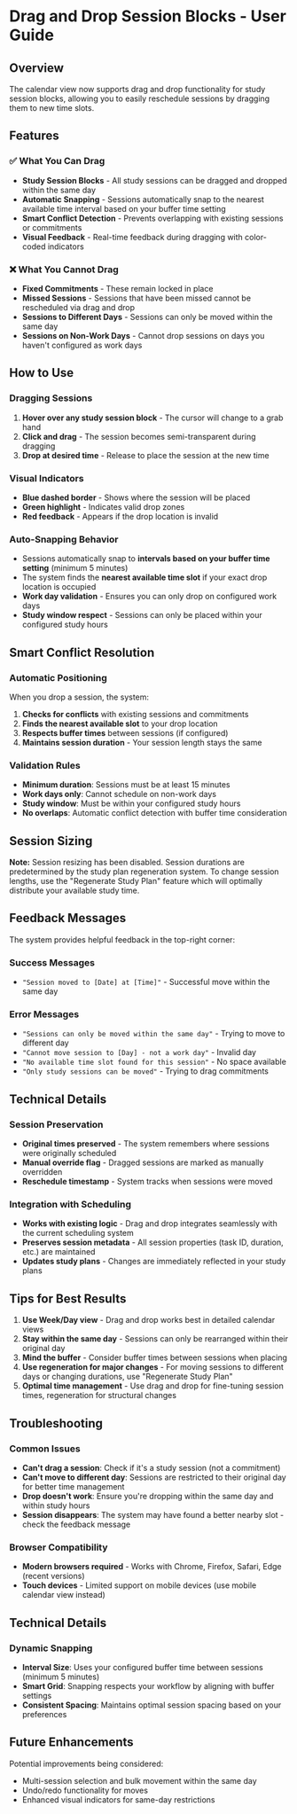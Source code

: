 # Drag and Drop Session Blocks - User Guide

## Overview

The calendar view now supports drag and drop functionality for study session blocks, allowing you to easily reschedule sessions by dragging them to new time slots.

## Features

### ✅ What You Can Drag
- **Study Session Blocks** - All study sessions can be dragged and dropped within the same day
- **Automatic Snapping** - Sessions automatically snap to the nearest available time interval based on your buffer time setting
- **Smart Conflict Detection** - Prevents overlapping with existing sessions or commitments
- **Visual Feedback** - Real-time feedback during dragging with color-coded indicators

### ❌ What You Cannot Drag
- **Fixed Commitments** - These remain locked in place
- **Missed Sessions** - Sessions that have been missed cannot be rescheduled via drag and drop
- **Sessions to Different Days** - Sessions can only be moved within the same day
- **Sessions on Non-Work Days** - Cannot drop sessions on days you haven't configured as work days

## How to Use

### Dragging Sessions
1. **Hover over any study session block** - The cursor will change to a grab hand
2. **Click and drag** - The session becomes semi-transparent during dragging
3. **Drop at desired time** - Release to place the session at the new time

### Visual Indicators
- **Blue dashed border** - Shows where the session will be placed
- **Green highlight** - Indicates valid drop zones
- **Red feedback** - Appears if the drop location is invalid

### Auto-Snapping Behavior
- Sessions automatically snap to **intervals based on your buffer time setting** (minimum 5 minutes)
- The system finds the **nearest available time slot** if your exact drop location is occupied
- **Work day validation** - Ensures you can only drop on configured work days
- **Study window respect** - Sessions can only be placed within your configured study hours

## Smart Conflict Resolution

### Automatic Positioning
When you drop a session, the system:
1. **Checks for conflicts** with existing sessions and commitments
2. **Finds the nearest available slot** to your drop location
3. **Respects buffer times** between sessions (if configured)
4. **Maintains session duration** - Your session length stays the same

### Validation Rules
- **Minimum duration**: Sessions must be at least 15 minutes
- **Work days only**: Cannot schedule on non-work days
- **Study window**: Must be within your configured study hours
- **No overlaps**: Automatic conflict detection with buffer time consideration

## Session Sizing

**Note:** Session resizing has been disabled. Session durations are predetermined by the study plan regeneration system. To change session lengths, use the "Regenerate Study Plan" feature which will optimally distribute your available study time.

## Feedback Messages

The system provides helpful feedback in the top-right corner:

### Success Messages
- `"Session moved to [Date] at [Time]"` - Successful move within the same day

### Error Messages
- `"Sessions can only be moved within the same day"` - Trying to move to different day
- `"Cannot move session to [Day] - not a work day"` - Invalid day
- `"No available time slot found for this session"` - No space available
- `"Only study sessions can be moved"` - Trying to drag commitments

## Technical Details

### Session Preservation
- **Original times preserved** - The system remembers where sessions were originally scheduled
- **Manual override flag** - Dragged sessions are marked as manually overridden
- **Reschedule timestamp** - System tracks when sessions were moved

### Integration with Scheduling
- **Works with existing logic** - Drag and drop integrates seamlessly with the current scheduling system
- **Preserves session metadata** - All session properties (task ID, duration, etc.) are maintained
- **Updates study plans** - Changes are immediately reflected in your study plans

## Tips for Best Results

1. **Use Week/Day view** - Drag and drop works best in detailed calendar views
2. **Stay within the same day** - Sessions can only be rearranged within their original day
3. **Mind the buffer** - Consider buffer times between sessions when placing
4. **Use regeneration for major changes** - For moving sessions to different days or changing durations, use "Regenerate Study Plan"
5. **Optimal time management** - Use drag and drop for fine-tuning session times, regeneration for structural changes

## Troubleshooting

### Common Issues
- **Can't drag a session**: Check if it's a study session (not a commitment)
- **Can't move to different day**: Sessions are restricted to their original day for better time management
- **Drop doesn't work**: Ensure you're dropping within the same day and within study hours
- **Session disappears**: The system may have found a better nearby slot - check the feedback message

### Browser Compatibility
- **Modern browsers required** - Works with Chrome, Firefox, Safari, Edge (recent versions)
- **Touch devices** - Limited support on mobile devices (use mobile calendar view instead)

## Technical Details

### Dynamic Snapping
- **Interval Size**: Uses your configured buffer time between sessions (minimum 5 minutes)
- **Smart Grid**: Snapping respects your workflow by aligning with buffer settings
- **Consistent Spacing**: Maintains optimal session spacing based on your preferences

## Future Enhancements

Potential improvements being considered:
- Multi-session selection and bulk movement within the same day
- Undo/redo functionality for moves
- Enhanced visual indicators for same-day restrictions
